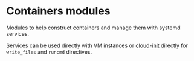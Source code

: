 # Containers modules

Modules to help construct containers and manage them with systemd services.

Services can be used directly with VM instances or [cloud-init](https://cloudinit.readthedocs.io/en/latest/index.html)
directly for `write_files` and `runcmd` directives.
